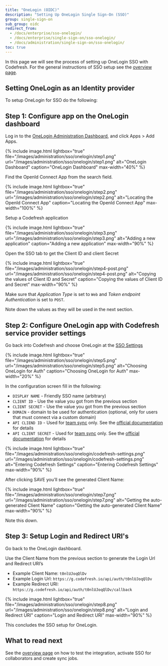 ```yaml
---
title: "OneLogin (OIDC)"
description: "Setting Up OneLogin Single Sign-On (SSO)"
group: single-sign-on
sub_group: oidc
redirect_from:
  - /docs/enterprise/sso-onelogin/
  - /docs/enterprise/single-sign-on/sso-onelogin/
  - /docs/administration/single-sign-on/sso-onelogin/
toc: true
---
```


In this page we will see the process of setting up OneLogin SSO with Codefresh. For the general instructions of SSO setup
see the [overview page]({{site.baseurl}}/docs/single-sign-on/oidc/).

## Setting OneLogin as an Identity provider

To setup OneLogin for SSO do the following:

## Step 1: Configure app on the OneLogin dashboard

Log in to the [OneLogin Administration Dashboard](https://www.onelogin.com/), and click Apps > Add Apps.

{% include image.html
lightbox="true"
file="/images/administration/sso/onelogin/step1.png"
url="/images/administration/sso/onelogin/step1.png"
alt="OneLogin Dashboard"
caption="OneLogin Dashboard"
max-width="40%"
%}

Find the OpenId Connect App from the search field.

{% include image.html
lightbox="true"
file="/images/administration/sso/onelogin/step2.png"
url="/images/administration/sso/onelogin/step2.png"
alt="Locating the OpenId Connect App"
caption="Locating the OpenId Connect App"
max-width="100%"
%}

Setup a Codefresh application

{% include image.html
lightbox="true"
file="/images/administration/sso/onelogin/step3.png"
url="/images/administration/sso/onelogin/step3.png"
alt="Adding a new application"
caption="Adding a new application"
max-width="90%"
%}

Open the SSO tab to get the Client ID and client Secret

{% include image.html
lightbox="true"
file="/images/administration/sso/onelogin/step4-post.png"
url="/images/administration/sso/onelogin/step4-post.png"
alt="Copying the values of Client ID and Secret"
caption="Copying the values of Client ID and Secret"
max-width="90%"
%}

Make sure that *Application Type* is set to `Web` and *Token endpoint Authentication* is set to `POST`.

Note down the values as they will be used in the next section.

## Step 2: Configure OneLogin app with Codefresh service provider settings

Go back into Codefresh and choose OneLogin at the [SSO Settings](https://g.codefresh.io/account-admin/sso)

{% include image.html
lightbox="true"
file="/images/administration/sso/onelogin/step5.png"
url="/images/administration/sso/onelogin/step5.png"
alt="Choosing OneLogin for Auth"
caption="Choosing OneLogin for Auth"
max-width="20%"
%}

In the configuration screen fill in the following:

* `DISPLAY NAME` - Friendly SSO name (arbitrary)
* `CLIENT ID` - Use the value you got from the previous section
* `CLIENT SECRET` - Use the value you got from the previous section
* `DOMAIN` - domain to be used for authentication (optional, only for users that must connect via a custom domain)
* `API CLIEND ID` - Used for [team sync]({{site.baseurl}}/docs/single-sign-on/oidc/#syncing-of-teams-after-initial-sso-setup) only. See the [official documentation](https://developers.onelogin.com/api-docs/1/getting-started/working-with-api-credentials) for details
* `API CLIENT SECRET` - Used for [team sync]({{site.baseurl}}/docs/single-sign-on/oidc/#syncing-of-teams-after-initial-sso-setup) only. See the [official documentation](https://developers.onelogin.com/api-docs/1/getting-started/working-with-api-credentials) for details

{% include image.html
lightbox="true"
file="/images/administration/sso/onelogin/codefresh-settings.png"
url="/images/administration/sso/onelogin/codefresh-settings.png"
alt="Entering Codefresh Settings"
caption="Entering Codefresh Settings"
max-width="90%"
%}

After clicking SAVE you’ll see the generated Client Name:

{% include image.html
lightbox="true"
file="/images/administration/sso/onelogin/step7.png"
url="/images/administration/sso/onelogin/step7.png"
alt="Getting the auto-generated Client Name"
caption="Getting the auto-generated Client Name"
max-width="90%"
%}

Note this down.

## Step 3: Setup Login and Redirect URI's

Go back to the OneLogin dashboard.

Use the Client Name from the previous section to generate the Login Url and Redirect URI’s

* Example Client Name: `t0nlUJoqQlDv`
* Example Login Url: `https://g.codefresh.io/api/auth/t0nlUJoqQlDv`
* Example Redirect URI: `https://g.codefresh.io/api/auth/t0nlUJoqQlDv/callback`

{% include image.html
lightbox="true"
file="/images/administration/sso/onelogin/step8.png"
url="/images/administration/sso/onelogin/step8.png"
alt="Login and Redirect URI"
caption="Login and Redirect URI"
max-width="90%"
%}

This concludes the SSO setup for OneLogin.

## What to read next

See the [overview page]({{site.baseurl}}/docs/single-sign-on/oidc/#testing-your-identity-provider) on how to test the integration, activate SSO for collaborators and create sync jobs.
